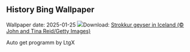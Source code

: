 ## History Bing Wallpaper
Wallpaper date: 2025-01-25
![](https://www.bing.com/th?id=OHR.IcelandGeyser_EN-CA0487344815_UHD.jpg&w=1000)Download: [Strokkur geyser in Iceland (© John and Tina Reid/Getty Images)](https://www.bing.com/th?id=OHR.IcelandGeyser_EN-CA0487344815_UHD.jpg)

Auto get programm by LtgX
